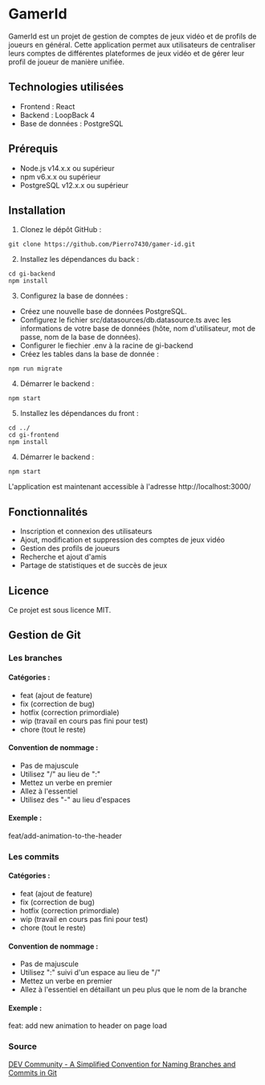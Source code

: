# GamerId

GamerId est un projet de gestion de comptes de jeux vidéo et de profils de joueurs en général. Cette application permet aux utilisateurs de centraliser leurs comptes de différentes plateformes de jeux vidéo et de gérer leur profil de joueur de manière unifiée.


## Technologies utilisées

- Frontend : React
- Backend : LoopBack 4
- Base de données : PostgreSQL


## Prérequis

- Node.js v14.x.x ou supérieur
- npm v6.x.x ou supérieur
- PostgreSQL v12.x.x ou supérieur


## Installation

1. Clonez le dépôt GitHub :
```
git clone https://github.com/Pierro7430/gamer-id.git
```

2. Installez les dépendances du back :
```
cd gi-backend
npm install
```

3. Configurez la base de données :

- Créez une nouvelle base de données PostgreSQL.
- Configurez le fichier src/datasources/db.datasource.ts avec les informations de votre base de données (hôte, nom d'utilisateur, mot de passe, nom de la base de données).
- Configurer le fiechier .env à la racine de gi-backend
- Créez les tables dans la base de donnée :
```
npm run migrate
```

4. Démarrer le backend :
```
npm start
```

5. Installez les dépendances du front :
```
cd ../
cd gi-frontend
npm install
```

4. Démarrer le backend :
```
npm start
```


L'application est maintenant accessible à l'adresse http://localhost:3000/


## Fonctionnalités

- Inscription et connexion des utilisateurs
- Ajout, modification et suppression des comptes de jeux vidéo
- Gestion des profils de joueurs
- Recherche et ajout d'amis
- Partage de statistiques et de succès de jeux


## Licence

Ce projet est sous licence MIT.


## Gestion de Git

### Les branches

#### Catégories :
- feat (ajout de feature)
- fix (correction de bug)
- hotfix (correction primordiale)
- wip (travail en cours pas fini pour test)
- chore (tout le reste)

#### Convention de nommage :
- Pas de majuscule
- Utilisez "/" au lieu de ":"
- Mettez un verbe en premier
- Allez à l'essentiel
- Utilisez des "-" au lieu d'espaces

#### Exemple :
feat/add-animation-to-the-header


### Les commits

#### Catégories :
- feat (ajout de feature)
- fix (correction de bug)
- hotfix (correction primordiale)
- wip (travail en cours pas fini pour test)
- chore (tout le reste)

#### Convention de nommage :
- Pas de majuscule
- Utilisez ":" suivi d'un espace au lieu de "/"
- Mettez un verbe en premier
- Allez à l'essentiel en détaillant un peu plus que le nom de la branche

#### Exemple :
feat: add new animation to header on page load


### Source

[DEV Community - A Simplified Convention for Naming Branches and Commits in Git](https://dev.to/varbsan/a-simplified-convention-for-naming-branches-and-commits-in-git-il4)
